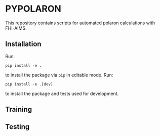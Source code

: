 # PYPOLARON
 This repository contains scripts for automated polaron calculations with FHI-AIMS.
 
## Installation
 Run:

`pip install -e .`

to install the package via `pip` in editable mode. 
Run:

`pip install -e .[dev]`

to install the package and tests used for development.

## Training

## Testing
